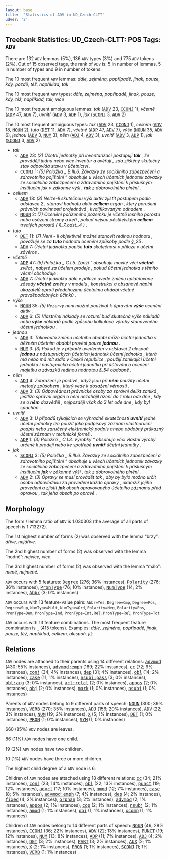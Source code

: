 ```yaml
---
layout: base
title:  'Statistics of ADV in UD_Czech-CLTT'
udver: '2'
---
```


## Treebank Statistics: UD_Czech-CLTT: POS Tags: `ADV`

There are 132 `ADV` lemmas (5%), 136 `ADV` types (3%) and 775 `ADV` tokens (2%).
Out of 15 observed tags, the rank of `ADV` is: 5 in number of lemmas, 5 in number of types and 9 in number of tokens.

The 10 most frequent `ADV` lemmas: <em>dále, zejména, popřípadě, jinak, pouze, kdy, pozdě, též, například, tak</em>

The 10 most frequent `ADV` types:  <em>dále, zejména, popřípadě, jinak, pouze, kdy, též, například, tak, více</em>

The 10 most frequent ambiguous lemmas: <em>tak</em> (<tt><a href="cs_cltt-pos-ADV.html">ADV</a></tt> 23, <tt><a href="cs_cltt-pos-CCONJ.html">CCONJ</a></tt> 1), <em>včetně</em> (<tt><a href="cs_cltt-pos-ADP.html">ADP</a></tt> 47, <tt><a href="cs_cltt-pos-ADV.html">ADV</a></tt> 7), <em>uvnitř</em> (<tt><a href="cs_cltt-pos-ADV.html">ADV</a></tt> 3, <tt><a href="cs_cltt-pos-ADP.html">ADP</a></tt> 1), <em>jak</em> (<tt><a href="cs_cltt-pos-SCONJ.html">SCONJ</a></tt> 3, <tt><a href="cs_cltt-pos-ADV.html">ADV</a></tt> 2)

The 10 most frequent ambiguous types:  <em>tak</em> (<tt><a href="cs_cltt-pos-ADV.html">ADV</a></tt> 23, <tt><a href="cs_cltt-pos-CCONJ.html">CCONJ</a></tt> 1), <em>celkem</em> (<tt><a href="cs_cltt-pos-ADV.html">ADV</a></tt> 18, <tt><a href="cs_cltt-pos-NOUN.html">NOUN</a></tt> 2), <em>tuto</em> (<tt><a href="cs_cltt-pos-DET.html">DET</a></tt> 11, <tt><a href="cs_cltt-pos-ADV.html">ADV</a></tt> 7), <em>včetně</em> (<tt><a href="cs_cltt-pos-ADP.html">ADP</a></tt> 47, <tt><a href="cs_cltt-pos-ADV.html">ADV</a></tt> 7), <em>výše</em> (<tt><a href="cs_cltt-pos-NOUN.html">NOUN</a></tt> 35, <tt><a href="cs_cltt-pos-ADV.html">ADV</a></tt> 6), <em>jednou</em> (<tt><a href="cs_cltt-pos-ADV.html">ADV</a></tt> 3, <tt><a href="cs_cltt-pos-NUM.html">NUM</a></tt> 3), <em>něm</em> (<tt><a href="cs_cltt-pos-ADJ.html">ADJ</a></tt> 4, <tt><a href="cs_cltt-pos-ADV.html">ADV</a></tt> 3), <em>uvnitř</em> (<tt><a href="cs_cltt-pos-ADV.html">ADV</a></tt> 3, <tt><a href="cs_cltt-pos-ADP.html">ADP</a></tt> 1), <em>jak</em> (<tt><a href="cs_cltt-pos-SCONJ.html">SCONJ</a></tt> 3, <tt><a href="cs_cltt-pos-ADV.html">ADV</a></tt> 2)


* <em>tak</em>
  * <tt><a href="cs_cltt-pos-ADV.html">ADV</a></tt> 23: <em>(2) Účetní jednotky při inventarizaci postupují <b>tak</b> , že provádějí jednu nebo více inventur a ověřují , zda zjištěný skutečný stav odpovídá stavu v účetnictví .</em>
  * <tt><a href="cs_cltt-pos-CCONJ.html">CCONJ</a></tt> 1: <em>(5) Položka „ B.III.6. Závazky ze sociálního zabezpečení a zdravotního pojištění “ obsahuje u všech účetních jednotek závazky ze sociálního zabezpečení a zdravotního pojištění k příslušným institucím jak v zákonné výši , <b>tak</b> z dobrovolného plnění .</em>
* <em>celkem</em>
  * <tt><a href="cs_cltt-pos-ADV.html">ADV</a></tt> 18: <em>(3) Nelze-li skutečnou výši aktiv zjistit postupem podle odstavce 2 , stanoví hodnotu aktiv <b>celkem</b> orgán , který porušení právních povinností projednává , kvalifikovaným odhadem .</em>
  * <tt><a href="cs_cltt-pos-NOUN.html">NOUN</a></tt> 2: <em>(7) Ocenění pořízeného pozemku je včetně lesního porostu nebo osázení stromy a keři , pokud nejsou pěstitelským <b>celkem</b> trvalých porostů ( §_7_odst._4 ) .</em>
* <em>tuto</em>
  * <tt><a href="cs_cltt-pos-DET.html">DET</a></tt> 11: <em>(7) Není - li objektivně možné stanovit reálnou hodnotu , považuje se za <b>tuto</b> hodnotu ocenění způsoby podle §_25 .</em>
  * <tt><a href="cs_cltt-pos-ADV.html">ADV</a></tt> 7: <em>Účetní jednotka popíše <b>tuto</b> skutečnost v příloze v účetní závěrce .</em>
* <em>včetně</em>
  * <tt><a href="cs_cltt-pos-ADP.html">ADP</a></tt> 47: <em>(5) Položka „ C.I.5. Zboží “ obsahuje movité věci <b>včetně</b> zvířat , nabyté za účelem prodeje , pokud účetní jednotka s těmito věcmi obchoduje .</em>
  * <tt><a href="cs_cltt-pos-ADV.html">ADV</a></tt> 7: <em>Účetní jednotka dále v příloze uvede změnu uplatňované zásady <b>včetně</b> změny v modelu , konstrukci a obsahové náplni ukazatelů oproti předchozímu účetnímu období včetně pravděpodobných účinků .</em>
* <em>výše</em>
  * <tt><a href="cs_cltt-pos-NOUN.html">NOUN</a></tt> 35: <em>(5) Rezervy není možné používat k úpravám <b>výše</b> ocenění aktiv .</em>
  * <tt><a href="cs_cltt-pos-ADV.html">ADV</a></tt> 6: <em>(5) Vlastními náklady se rozumí buď skutečná výše nákladů nebo <b>výše</b> nákladů podle způsobu kalkulace výroby stanoveného účetní jednotkou .</em>
* <em>jednou</em>
  * <tt><a href="cs_cltt-pos-ADV.html">ADV</a></tt> 3: <em>Takovouto změnu účetního období může účetní jednotka v běžném účetním období provést pouze <b>jednou</b> .</em>
  * <tt><a href="cs_cltt-pos-NUM.html">NUM</a></tt> 3: <em>(3) Pokud je v případě uvedeném v odstavci 2 alespoň <b>jednou</b> z nástupnických účetních jednotek účetní jednotka , která má nebo má mít sídlo v České republice , použijí zanikající účetní jednotka i nástupnická účetní jednotka při účtování o ocenění majetku a závazků reálnou hodnotou §_54 obdobně .</em>
* <em>něm</em>
  * <tt><a href="cs_cltt-pos-ADJ.html">ADJ</a></tt> 4: <em>Zobrazení je poctivé , když jsou při <b>něm</b> použity účetní metody způsobem , který vede k dosažení věrnosti .</em>
  * <tt><a href="cs_cltt-pos-ADV.html">ADV</a></tt> 3: <em>(3) Odpovědnost právnické osoby za správní delikt zaniká , jestliže správní orgán o něm nezahájil řízení do 1 roku ode dne , kdy se o <b>něm</b> dozvěděl , nejpozději však do 3 let ode dne , kdy byl spáchán .</em>
* <em>uvnitř</em>
  * <tt><a href="cs_cltt-pos-ADV.html">ADV</a></tt> 3: <em>U případů týkajících se výhradně skutečností <b>uvnitř</b> jedné účetní jednotky lze použít jako podpisový záznam vlastnoruční podpis nebo zaručený elektronický podpis anebo obdobný průkazný účetní záznam v technické formě .</em>
  * <tt><a href="cs_cltt-pos-ADP.html">ADP</a></tt> 1: <em>(3) Položka „ C.I.3. Výrobky “ obsahuje věci vlastní výroby určené k prodeji nebo ke spotřebě <b>uvnitř</b> účetní jednotky .</em>
* <em>jak</em>
  * <tt><a href="cs_cltt-pos-SCONJ.html">SCONJ</a></tt> 3: <em>(5) Položka „ B.III.6. Závazky ze sociálního zabezpečení a zdravotního pojištění “ obsahuje u všech účetních jednotek závazky ze sociálního zabezpečení a zdravotního pojištění k příslušným institucím <b>jak</b> v zákonné výši , tak z dobrovolného plnění .</em>
  * <tt><a href="cs_cltt-pos-ADV.html">ADV</a></tt> 2: <em>(3) Opravy se musí provádět tak , aby by bylo možno určit osobu odpovědnou za provedení každé opravy , okamžik jejího provedení a zjistit <b>jak</b> obsah opravovaného účetního záznamu před opravou , tak jeho obsah po opravě .</em>

## Morphology

The form / lemma ratio of `ADV` is 1.030303 (the average of all parts of speech is 1.713272).

The 1st highest number of forms (2) was observed with the lemma “brzy”: <em>dříve, nejdříve</em>.

The 2nd highest number of forms (2) was observed with the lemma “hodně”: <em>nejvíce, více</em>.

The 3rd highest number of forms (2) was observed with the lemma “málo”: <em>méně, nejméně</em>.

`ADV` occurs with 5 features: <tt><a href="cs_cltt-feat-Degree.html">Degree</a></tt> (276; 36% instances), <tt><a href="cs_cltt-feat-Polarity.html">Polarity</a></tt> (276; 36% instances), <tt><a href="cs_cltt-feat-PronType.html">PronType</a></tt> (76; 10% instances), <tt><a href="cs_cltt-feat-NumType.html">NumType</a></tt> (14; 2% instances), <tt><a href="cs_cltt-feat-Abbr.html">Abbr</a></tt> (3; 0% instances)

`ADV` occurs with 13 feature-value pairs: `Abbr=Yes`, `Degree=Cmp`, `Degree=Pos`, `Degree=Sup`, `NumType=Mult`, `NumType=Ord`, `Polarity=Neg`, `Polarity=Pos`, `PronType=Dem`, `PronType=Ind`, `PronType=Int,Rel`, `PronType=Rel`, `PronType=Tot`

`ADV` occurs with 13 feature combinations.
The most frequent feature combination is `_` (415 tokens).
Examples: <em>dále, zejména, popřípadě, jinak, pouze, též, například, celkem, alespoň, již</em>


## Relations

`ADV` nodes are attached to their parents using 14 different relations: <tt><a href="cs_cltt-dep-advmod.html">advmod</a></tt> (430; 55% instances), <tt><a href="cs_cltt-dep-advmod-emph.html">advmod:emph</a></tt> (169; 22% instances), <tt><a href="cs_cltt-dep-cc.html">cc</a></tt> (72; 9% instances), <tt><a href="cs_cltt-dep-conj.html">conj</a></tt> (34; 4% instances), <tt><a href="cs_cltt-dep-dep.html">dep</a></tt> (31; 4% instances), <tt><a href="cs_cltt-dep-obl.html">obl</a></tt> (14; 2% instances), <tt><a href="cs_cltt-dep-case.html">case</a></tt> (11; 1% instances), <tt><a href="cs_cltt-dep-nsubj-pass.html">nsubj:pass</a></tt> (3; 0% instances), <tt><a href="cs_cltt-dep-obl-arg.html">obl:arg</a></tt> (3; 0% instances), <tt><a href="cs_cltt-dep-acl-relcl.html">acl:relcl</a></tt> (2; 0% instances), <tt><a href="cs_cltt-dep-appos.html">appos</a></tt> (2; 0% instances), <tt><a href="cs_cltt-dep-obj.html">obj</a></tt> (2; 0% instances), <tt><a href="cs_cltt-dep-mark.html">mark</a></tt> (1; 0% instances), <tt><a href="cs_cltt-dep-nsubj.html">nsubj</a></tt> (1; 0% instances)

Parents of `ADV` nodes belong to 9 different parts of speech: <tt><a href="cs_cltt-pos-NOUN.html">NOUN</a></tt> (300; 39% instances), <tt><a href="cs_cltt-pos-VERB.html">VERB</a></tt> (270; 35% instances), <tt><a href="cs_cltt-pos-ADJ.html">ADJ</a></tt> (156; 20% instances), <tt><a href="cs_cltt-pos-ADV.html">ADV</a></tt> (22; 3% instances), <tt><a href="cs_cltt-pos-NUM.html">NUM</a></tt> (19; 2% instances), <tt><a href="cs_cltt-pos-X.html">X</a></tt> (5; 1% instances), <tt><a href="cs_cltt-pos-DET.html">DET</a></tt> (1; 0% instances), <tt><a href="cs_cltt-pos-PRON.html">PRON</a></tt> (1; 0% instances), <tt><a href="cs_cltt-pos-SYM.html">SYM</a></tt> (1; 0% instances)

660 (85%) `ADV` nodes are leaves.

86 (11%) `ADV` nodes have one child.

19 (2%) `ADV` nodes have two children.

10 (1%) `ADV` nodes have three or more children.

The highest child degree of a `ADV` node is 6.

Children of `ADV` nodes are attached using 18 different relations: <tt><a href="cs_cltt-dep-cc.html">cc</a></tt> (34; 21% instances), <tt><a href="cs_cltt-dep-conj.html">conj</a></tt> (23; 14% instances), <tt><a href="cs_cltt-dep-obl.html">obl</a></tt> (22; 13% instances), <tt><a href="cs_cltt-dep-punct.html">punct</a></tt> (19; 12% instances), <tt><a href="cs_cltt-dep-advcl.html">advcl</a></tt> (17; 10% instances), <tt><a href="cs_cltt-dep-nmod.html">nmod</a></tt> (12; 7% instances), <tt><a href="cs_cltt-dep-case.html">case</a></tt> (8; 5% instances), <tt><a href="cs_cltt-dep-advmod-emph.html">advmod:emph</a></tt> (7; 4% instances), <tt><a href="cs_cltt-dep-dep.html">dep</a></tt> (4; 2% instances), <tt><a href="cs_cltt-dep-fixed.html">fixed</a></tt> (4; 2% instances), <tt><a href="cs_cltt-dep-orphan.html">orphan</a></tt> (3; 2% instances), <tt><a href="cs_cltt-dep-advmod.html">advmod</a></tt> (2; 1% instances), <tt><a href="cs_cltt-dep-appos.html">appos</a></tt> (2; 1% instances), <tt><a href="cs_cltt-dep-cop.html">cop</a></tt> (2; 1% instances), <tt><a href="cs_cltt-dep-nsubj.html">nsubj</a></tt> (2; 1% instances), <tt><a href="cs_cltt-dep-amod.html">amod</a></tt> (1; 1% instances), <tt><a href="cs_cltt-dep-obj.html">obj</a></tt> (1; 1% instances), <tt><a href="cs_cltt-dep-xcomp.html">xcomp</a></tt> (1; 1% instances)

Children of `ADV` nodes belong to 14 different parts of speech: <tt><a href="cs_cltt-pos-NOUN.html">NOUN</a></tt> (46; 28% instances), <tt><a href="cs_cltt-pos-CCONJ.html">CCONJ</a></tt> (36; 22% instances), <tt><a href="cs_cltt-pos-ADV.html">ADV</a></tt> (22; 13% instances), <tt><a href="cs_cltt-pos-PUNCT.html">PUNCT</a></tt> (19; 12% instances), <tt><a href="cs_cltt-pos-NUM.html">NUM</a></tt> (13; 8% instances), <tt><a href="cs_cltt-pos-ADP.html">ADP</a></tt> (11; 7% instances), <tt><a href="cs_cltt-pos-ADJ.html">ADJ</a></tt> (4; 2% instances), <tt><a href="cs_cltt-pos-DET.html">DET</a></tt> (3; 2% instances), <tt><a href="cs_cltt-pos-PART.html">PART</a></tt> (3; 2% instances), <tt><a href="cs_cltt-pos-AUX.html">AUX</a></tt> (2; 1% instances), <tt><a href="cs_cltt-pos-X.html">X</a></tt> (2; 1% instances), <tt><a href="cs_cltt-pos-PRON.html">PRON</a></tt> (1; 1% instances), <tt><a href="cs_cltt-pos-SCONJ.html">SCONJ</a></tt> (1; 1% instances), <tt><a href="cs_cltt-pos-VERB.html">VERB</a></tt> (1; 1% instances)

